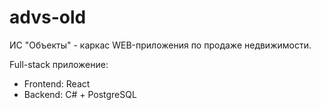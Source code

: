 # advs-old
ИС "Объекты" - каркас WEB-приложения по продаже недвижимости.

Full-stack приложение:
* Frontend: React
* Backend: C# + PostgreSQL
